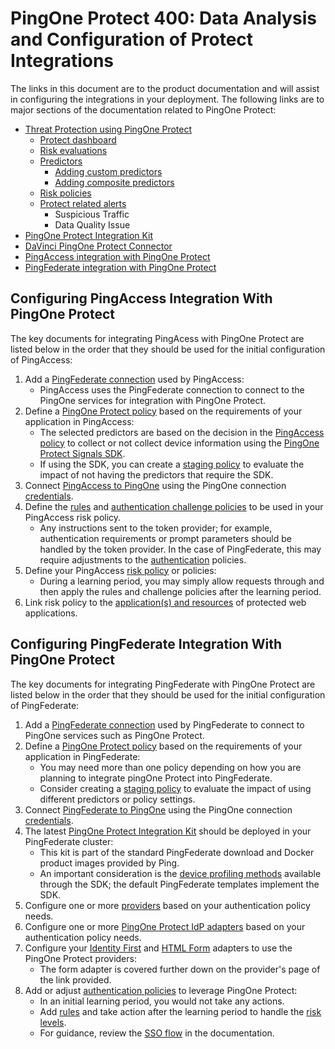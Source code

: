 # PingOne Protect 400: Data Analysis and Configuration of Protect Integrations

The links in this document are to the product documentation and will assist in configuring the integrations in your deployment. The following links are to major sections of the documentation related to PingOne Protect:

* [Threat Protection using PingOne Protect](https://docs.pingidentity.com/pingone/threat_protection_using_pingone_protect/p1_protect_overview.html)  
  * [Protect dashboard](https://docs.pingidentity.com/pingone/threat_protection_using_pingone_protect/p1_protect_dashboard.html)  
  * [Risk evaluations](https://docs.pingidentity.com/pingone/threat_protection_using_pingone_protect/p1_protect_risk_evaluations.html)  
  * [Predictors](https://docs.pingidentity.com/pingone/threat_protection_using_pingone_protect/p1_protect_risk_predictors.html)  
    * [Adding custom predictors](https://docs.pingidentity.com/pingone/threat_protection_using_pingone_protect/p1_protect_adding_custom_predictors.html)  
    * [Adding composite predictors](https://docs.pingidentity.com/pingone/threat_protection_using_pingone_protect/p1_protect_adding_composite_predictors.html)  
  * [Risk policies](https://docs.pingidentity.com/pingone/threat_protection_using_pingone_protect/p1_protect_risk_policies.html)  
  * [Protect related alerts](https://docs.pingidentity.com/pingone/monitoring/p1_alerts.html)
    * Suspicious Traffic
    * Data Quality Issue  
* [PingOne Protect Integration Kit](https://docs.pingidentity.com/integrations/pingone/pingone_protect_integration_kit/pf_p1_protect_ik.html)  
* [DaVinci PingOne Protect Connector](https://docs.pingidentity.com/connectors/p1_protect_connector.html)  
* [PingAccess integration with PingOne Protect](https://docs.pingidentity.com/pingaccess/latest/agents_and_integrations/pa_p1risk_policy_eval_integration.html)  
* [PingFederate integration with PingOne Protect](https://docs.pingidentity.com/pingfederate/latest/introduction_to_pingfederate/pf_additional_integr.html)

## Configuring PingAccess Integration With PingOne Protect

The key documents for integrating PingAcess with PingOne Protect are listed below in the order that they should be used for the initial configuration of PingAccess:

1. Add a [PingFederate connection](https://docs.pingidentity.com/pingone/integrations/p1_create_connection_pf.html) used by PingAccess:  
   * PingAccess uses the PingFederate connection to connect to the PingOne services for integration with PingOne Protect.  
2. Define a [PingOne Protect policy](https://docs.pingidentity.com/pingone/threat_protection_using_pingone_protect/p1_protect_risk_policies.html) based on the requirements of your application in PingAccess:  
   * The selected predictors are based on the decision in the [PingAccess policy](https://docs.pingidentity.com/pingaccess/latest/pingaccess_user_interface_reference_guide/pa_risk_policies_overview.html#risk-policy-field-descriptions) to collect or not collect device information using the [PingOne Protect Signals SDK](https://docs.pingidentity.com/pingone/threat_protection_using_pingone_protect/p1_protect_signals_sdk.html).  
   * If using the SDK, you can create a [staging policy](https://docs.pingidentity.com/pingone/threat_protection_using_pingone_protect/p1_protect_creating_managing_staging_policies.html) to evaluate the impact of not having the predictors that require the SDK.  
3. Connect [PingAccess to PingOne](https://docs.pingidentity.com/pingaccess/latest/pingaccess_user_interface_reference_guide/pa_risk_policies_overview.html) using the PingOne connection [credentials](https://docs.pingidentity.com/pingone/integrations/p1_create_connection_pf.html).  
4. Define the [rules](https://docs.pingidentity.com/pingaccess/latest/pingaccess_user_interface_reference_guide/pa_rules.html) and [authentication challenge policies](https://docs.pingidentity.com/pingaccess/latest/pingaccess_user_interface_reference_guide/pa_authentication.html) to be used in your PingAccess risk policy.  
   * Any instructions sent to the token provider; for example, authentication requirements or prompt parameters should be handled by the token provider. In the case of PingFederate, this may require adjustments to the [authentication](https://docs.pingidentity.com/pingfederate/latest/administrators_reference_guide/pf_authentication_policies.html) policies.  
5. Define your PingAccess [risk policy](https://docs.pingidentity.com/pingaccess/latest/pingaccess_user_interface_reference_guide/pa_risk_policies_overview.html) or policies:  
   * During a learning period, you may simply allow requests through and then apply the rules and challenge policies after the learning period.  
6. Link risk policy to the [application(s) and resources](https://docs.pingidentity.com/pingaccess/latest/pingaccess_user_interface_reference_guide/pa_applications_operations.html) of protected web applications.

## Configuring PingFederate Integration With PingOne Protect

The key documents for integrating PingFederate with PingOne Protect are listed below in the order that they should be used for the initial configuration of PingFederate:

1. Add a [PingFederate connection](https://docs.pingidentity.com/r/en-us/pingone/p1\_pf\_connection) used by PingFederate to connect to PingOne services such as PingOne Protect.  
2. Define a [PingOne Protect policy](https://docs.pingidentity.com/r/en-us/pingone/pingone\_p1risk\_risk\_policies) based on the requirements of your application in PingFederate:  
   * You may need more than one policy depending on how you are planning to integrate pingOne Protect into PingFederate.  
   * Consider creating a [staging policy](https://docs.pingidentity.com/r/en-us/pingone/pingone\_protect\_evaluating\_staging\_policy) to evaluate the impact of using different predictors or policy settings.  
3. Connect [PingFederate to PingOne](https://docs.pingidentity.com/r/en-us/pingfederate-121/help\_pingoneconnections\_pingoneconnectioncreate) using the PingOne connection [credentials](https://docs.pingidentity.com/r/en-us/pingone/p1\_add\_credentials).  
4. The latest [PingOne Protect Integration Kit](https://docs.pingidentity.com/r/en-us/pingfederate-pingone-protect-ik/pingfederate\_pingone\_protect\_ik) should be deployed in your PingFederate cluster:   
   * This kit is part of the standard PingFederate download and Docker product images provided by Ping.  
   * An important consideration is the [device profiling methods](https://docs.pingidentity.com/r/en-us/pingfederate-pingone-protect-ik/pingfederate\_pingone\_protect\_ik\_device\_profiling\_methods) available through the SDK; the default PingFederate templates implement the SDK.  
5. Configure one or more [providers](https://docs.pingidentity.com/r/en-us/pingfederate-pingone-protect-ik/pingfederate\_pingone\_protect\_ik\_configuring\_a\_provider\_instance) based on your authentication policy needs.  
6. Configure one or more [PingOne Protect IdP adapters](https://docs.pingidentity.com/r/en-us/pingfederate-pingone-protect-ik/pingfederate\_pingone\_protect\_ik\_configuring\_an\_adapter\_instance) based on your authentication policy needs.  
7. Configure your [Identity First](https://docs.pingidentity.com/r/en-us/pingfederate-121/pf\_config\_identif\_first\_adapt\_instance) and [HTML Form](https://docs.pingidentity.com/r/en-us/pingfederate-pingone-protect-ik/pingfederate\_pingone\_protect\_ik\_configuring\_a\_provider\_instance) adapters to use the PingOne Protect providers:  
   * The form adapter  is covered further down on the provider's page of the link provided.  
8. Add or adjust [authentication policies](https://docs.pingidentity.com/r/en-us/pingfederate-121/pf\_defining\_auth\_policies) to leverage PingOne Protect:  
   * In an initial learning period, you would not take any actions.  
   * Add [rules](https://docs.pingidentity.com/r/en-us/pingfederate-121/pf\_config\_rules\_auth\_policies) and take action after the learning period to handle the [risk levels](https://docs.pingidentity.com/r/en-us/pingfederate-pingone-protect-ik/pingfederate\_pingone\_protect\_ik\_adding\_risk\_level\_results\_to\_your\_authentication\_policy).  
   * For guidance, review the [SSO flow](https://docs.pingidentity.com/r/en-us/pingfederate-pingone-protect-ik/pingfederate\_pingone\_protect\_ik\_overview\_of\_the\_sso\_flow) in the documentation.
